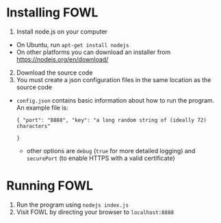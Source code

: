 # Installing FOWL
1. Install node.js on your computer
  - On Ubuntu, run `apt-get install nodejs`
  - On other platforms you can download an installer from <https://nodejs.org/en/download/>
2. Download the source code
3. You must create a json configuration files in the same location as the source code
  - `config.json` contains basic information about how to run the program. An example file is:

       <code>{
	"port": "8888",
	"key": "a long random string of (ideally 72) characters"	
}</code>

    - other options are `debug` (`true` for more detailed logging) and `securePort` (to enable HTTPS with a valid certificate)
  
# Running FOWL
1. Run the program using `nodejs index.js`
2. Visit FOWL by directing your browser to `localhost:8888`